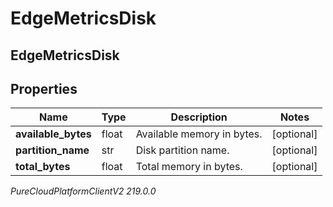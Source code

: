# EdgeMetricsDisk

## EdgeMetricsDisk

## Properties

|Name | Type | Description | Notes|
|------------ | ------------- | ------------- | -------------|
| **available_bytes** | float | Available memory in bytes. | [optional] |
| **partition_name** | str | Disk partition name. | [optional] |
| **total_bytes** | float | Total memory in bytes. | [optional] |



_PureCloudPlatformClientV2 219.0.0_
